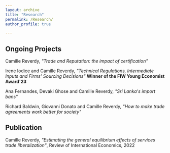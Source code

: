 ```yaml
---
layout: archive
title: "Research"
permalink: /Research/
author_profile: true

---
```




## Ongoing Projects 


 Camille Reverdy, *"Trade and Reputation: the impact of certification"* 
 
Irene Iodice and Camille Reverdy, *"Technical Regulations, Intermediate Inputs and Firms' Sourcing Decisions"* **Winner of the FIW Young Economist Award'23** 

 Ana Fernandes, Devaki Ghose and Camille Reverdy, *"Sri Lanka's import bans"*


 Richard Baldwin, Giovanni Donato and Camille Reverdy, *"How to make trade agreements work better for society"*


## Publication


 Camille Reverdy, *"Estimating the general equilibrium effects of services trade liberalization"*, Review of International Economics, 2022

